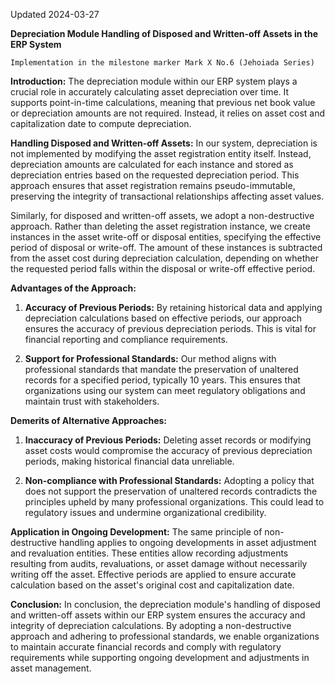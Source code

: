 Updated 2024-03-27

**Depreciation Module Handling of Disposed and Written-off Assets in the ERP System**

``` 
Implementation in the milestone marker Mark X No.6 (Jehoiada Series) 
```

**Introduction:**
The depreciation module within our ERP system plays a crucial role in accurately calculating asset depreciation over time. It supports point-in-time calculations, meaning that previous net book value or depreciation amounts are not required. Instead, it relies on asset cost and capitalization date to compute depreciation.

**Handling Disposed and Written-off Assets:**
In our system, depreciation is not implemented by modifying the asset registration entity itself. Instead, depreciation amounts are calculated for each instance and stored as depreciation entries based on the requested depreciation period. This approach ensures that asset registration remains pseudo-immutable, preserving the integrity of transactional relationships affecting asset values.

Similarly, for disposed and written-off assets, we adopt a non-destructive approach. Rather than deleting the asset registration instance, we create instances in the asset write-off or disposal entities, specifying the effective period of disposal or write-off. The amount of these instances is subtracted from the asset cost during depreciation calculation, depending on whether the requested period falls within the disposal or write-off effective period.

**Advantages of the Approach:**
1. **Accuracy of Previous Periods:** By retaining historical data and applying depreciation calculations based on effective periods, our approach ensures the accuracy of previous depreciation periods. This is vital for financial reporting and compliance requirements.

2. **Support for Professional Standards:** Our method aligns with professional standards that mandate the preservation of unaltered records for a specified period, typically 10 years. This ensures that organizations using our system can meet regulatory obligations and maintain trust with stakeholders.

**Demerits of Alternative Approaches:**
1. **Inaccuracy of Previous Periods:** Deleting asset records or modifying asset costs would compromise the accuracy of previous depreciation periods, making historical financial data unreliable.

2. **Non-compliance with Professional Standards:** Adopting a policy that does not support the preservation of unaltered records contradicts the principles upheld by many professional organizations. This could lead to regulatory issues and undermine organizational credibility.

**Application in Ongoing Development:**
The same principle of non-destructive handling applies to ongoing developments in asset adjustment and revaluation entities. These entities allow recording adjustments resulting from audits, revaluations, or asset damage without necessarily writing off the asset. Effective periods are applied to ensure accurate calculation based on the asset's original cost and capitalization date.

**Conclusion:**
In conclusion, the depreciation module's handling of disposed and written-off assets within our ERP system ensures the accuracy and integrity of depreciation calculations. By adopting a non-destructive approach and adhering to professional standards, we enable organizations to maintain accurate financial records and comply with regulatory requirements while supporting ongoing development and adjustments in asset management.
